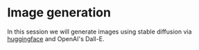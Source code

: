 # Image generation

In this session we will generate images using stable diffusion via [huggingface](https://huggingface.co/) and OpenAI's Dall-E.

